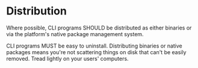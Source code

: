 # Distribution

Where possible, CLI programs SHOULD be distributed as either binaries or via the platform's native package management system.

CLI programs MUST be easy to uninstall. Distributing binaries or native packages means you're not scattering things on disk that can't be easily removed. Tread lightly on your users' computers.

